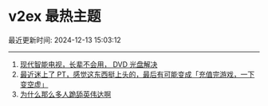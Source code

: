 # v2ex 最热主题

最近更新时间: 2024-12-13 15:03:12

--- 
1. [现代智能电视，长辈不会用， DVD 光盘解决](https://www.v2ex.com/t/1097168) 
2. [最近迷上了 PT，感觉这东西挺上头的，最后有可能变成「充值完游戏，一下变空虚」](https://www.v2ex.com/t/1097175) 
3. [为什么那么多人跪舔英伟达啊](https://www.v2ex.com/t/1097227) 
